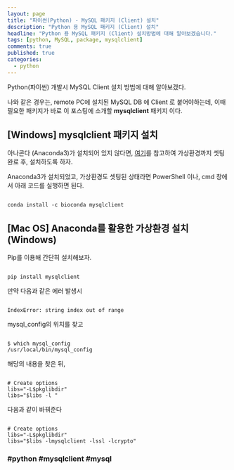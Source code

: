 ```yaml
---
layout: page
title: "파이썬(Python) - MySQL 패키지 (Client) 설치"
description: "Python 용 MySQL 패키지 (Client) 설치"
headline: "Python 용 MySQL 패키지 (Client) 설치방법에 대해 알아보겠습니다."
tags: [python, MySQL, package, mysqlclient]
comments: true
published: true
categories:
  - python
---
```


Python(파이썬) 개발시 MySQL Client 설치 방법에 대해 알아보겠다.

나와 같은 경우는, remote PC에 설치된 MySQL DB 에 Client 로 붙어야하는데, 이때 필요한 패키지가 바로 이 포스팅에 소개할 **mysqlclient** 패키지 이다.

## [Windows] mysqlclient 패키지 설치

아나콘다 (Anaconda3)가 설치되어 있지 않다면, [여기](https://teddylee777.github.io/python/Python-%EA%B0%80%EC%83%81%ED%99%98%EA%B2%BD-%EC%84%A4%EC%A0%95%ED%95%98%EA%B8%B0)를 참고하여 가상환경까지 셋팅 완료 후, 설치하도록 하자.

Anaconda3가 설치되었고, 가상환경도 셋팅된 상태라면 PowerShell 이나, cmd 창에서 아래 코드를 실행하면 된다.

<code>
conda install -c bioconda mysqlclient
</code>

## [Mac OS] Anaconda를 활용한 가상환경 설치 (Windows)

Pip를 이용해 간단히 설치해보자.

<code>
pip install mysqlclient
</code>

만약 다음과 같은 에러 발생시

<code>
IndexError: string index out of range
</code>

mysql_config의 위치를 찾고

<code>
$ which mysql_config
/usr/local/bin/mysql_config
</code>

해당의 내용을 찾은 뒤,

<code>
# Create options 
libs="-L$pkglibdir"
libs="$libs -l "
</code>

다음과 같이 바꿔준다

<code>
# Create options
libs="-L$pkglibdir"
libs="$libs -lmysqlclient -lssl -lcrypto"
</code>

>
>
>
>
>


### #python #mysqlclient #mysql
